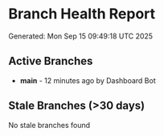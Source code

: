 # Branch Health Report
Generated: Mon Sep 15 09:49:18 UTC 2025

## Active Branches
- **main** - 12 minutes ago by Dashboard Bot

## Stale Branches (>30 days)
No stale branches found
